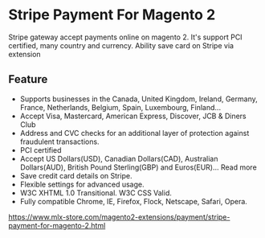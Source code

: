 # Stripe Payment For Magento 2

Stripe gateway accept payments online on magento 2. It's support PCI certified, many country and currency. Ability save card on Stripe via extension

## Feature
- Supports businesses in the Canada, United Kingdom, Ireland, Germany, France, Netherlands, Belgium, Spain, Luxembourg, Finland...
- Accept Visa, Mastercard, American Express, Discover, JCB & Diners Club
- Address and CVC checks for an additional layer of protection against fraudulent transactions.
- PCI certified
- Accept US Dollars(USD), Canadian Dollars(CAD), Australian Dollars(AUD), British Pound Sterling(GBP) and Euros(EUR)... Read more
- Save credit card details on Stripe.
- Flexible settings for advanced usage.
- W3C XHTML 1.0 Transitional. W3C CSS Valid.
- Fully compatible Chrome, IE, Firefox, Flock, Netscape, Safari, Opera.

https://www.mlx-store.com/magento2-extensions/payment/stripe-payment-for-magento-2.html
